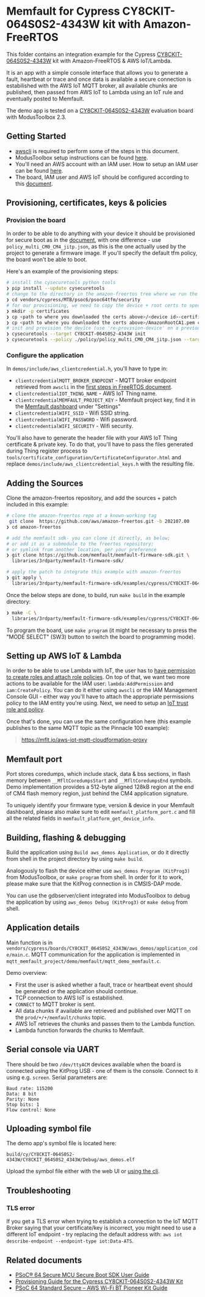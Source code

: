 # Memfault for Cypress CY8CKIT-064S0S2-4343W kit with Amazon-FreeRTOS

This folder contains an integration example for the Cypress
[CY8CKIT-064S0S2-4343W](https://www.cypress.com/documentation/development-kitsboards/psoc-64-standard-secure-aws-wi-fi-bt-pioneer-kit-cy8ckit)
kit with Amazon-FreeRTOS & AWS IoT/Lambda.

It is an app with a simple console interface that allows you to generate a
fault, heartbeat or trace and once data is available a secure connection is
estabilished with the AWS IoT MQTT broker, all available chunks are published,
then passed from AWS IoT to Lambda using an IoT rule and eventually posted to
Memfault.

The demo app is tested on a
[CY8CKIT-064S0S2-4343W](https://www.cypress.com/documentation/development-kitsboards/psoc-64-standard-secure-aws-wi-fi-bt-pioneer-kit-cy8ckit)
evaluation board with ModusToolbox 2.3.

## Getting Started

- [awscli](https://docs.aws.amazon.com/cli/latest/userguide/install-cliv2.html)
  is required to perform some of the steps in this document.
- ModusToolbox setup instructions can be found
  [here](https://docs.aws.amazon.com/freertos/latest/userguide/getting_started_cypress_psoc64.html).
- You'll need an AWS account with an IAM user. How to setup an IAM user can be
  found
  [here](https://docs.aws.amazon.com/IAM/latest/UserGuide/id_users_create.html).
- The board, IAM user and AWS IoT should be configured according to this
  [document](https://docs.aws.amazon.com/freertos/latest/userguide/freertos-prereqs.html).

## Provisioning, certificates, keys & policies

### Provision the board

In order to be able to do anything with your device it should be provisioned for
secure boot as in the [document](https://community.cypress.com/docs/DOC-20043),
with one difference - use `policy_multi_CM0_CM4_jitp.json`, as this is the one
actually used by the project to generate a firmware image. If you'll specify the
default tfm policy, the board won't be able to boot.

Here's an example of the provisioning steps:

```bash
# install the cysecuretools python tools
❯ pip install --update cysecuretools
# change to the directory in the amazon-freertos tree where we run the provisioning
❯ cd vendors/cypress/MTB/psoc6/psoc64tfm/security
# for our provisioning, we need to copy the device + root certs to specific locations
❯ mkdir -p certificates
❯ cp <path to where you downloaded the certs above>/<device id>-certificate.pem.crt certificates/device_cert.pem
❯ cp <path to where you downloaded the certs above>/AmazonRootCA1.pem certificates/rootCA.pem
# init and provision the device (use 're-provision-device' on a previously provisioned board)
❯ cysecuretools --target CY8CKIT-064S0S2-4343W init
❯ cysecuretools --policy ./policy/policy_multi_CM0_CM4_jitp.json --target CY8CKIT-064S0S2-4343W provision-device
```

### Configure the application

In `demos/include/aws_clientcredential.h`, you'll have to type in:

- `clientcredentialMQTT_BROKER_ENDPOINT` - MQTT broker endpoint retrieved from
  `awscli` in the
  [first steps in FreeRTOS document](https://docs.aws.amazon.com/freertos/latest/userguide/freertos-prereqs.html).
- `clientcredentialIOT_THING_NAME` - AWS IoT Thing name.
- `clientcredentialMEMFAULT_PROJECT_KEY` - Memfault project key, find it in the
  [Memfault dashboard](https://app.memfault.com) under "Settings"
- `clientcredentialWIFI_SSID` - Wifi SSID string.
- `clientcredentialWIFI_PASSWORD` - Wifi password.
- `clientcredentialWIFI_SECURITY` - Wifi security.

You'll also have to generate the header file with your AWS IoT Thing certificate
& private key. To do that, you'll have to pass the files generated during Thing
register process to
`tools/certificate_configuration/CertificateConfigurator.html` and replace
`demos/include/aws_clientcredential_keys.h` with the resulting file.

## Adding the Sources

Clone the amazon-freertos repository, and add the sources + patch included in
this example:

```bash
# clone the amazon-freertos repo at a known-working tag
 git clone  https://github.com/aws/amazon-freertos.git -b 202107.00
❯ cd amazon-freertos

# add the memfault sdk- you can clone it directly, as below;
# or add it as a submodule to the freertos repository;
# or symlink from another location, per your preference
❯ git clone https://github.com/memfault/memfault-firmware-sdk.git \
  libraries/3rdparty/memfault-firmware-sdk/

# apply the patch to integrate this example with amazon-freertos
❯ git apply \
  libraries/3rdparty/memfault-firmware-sdk/examples/cypress/CY8CKIT-064S0S2-4343W/amazon-freertos.patch
```

Once the below steps are done, to build, run `make build` in the example
directory:

```bash
❯ make -C \
  libraries/3rdparty/memfault-firmware-sdk/examples/cypress/CY8CKIT-064S0S2-4343W/ build
```

To program the board, use `make program` (it might be necessary to press the
"MODE SELECT" (SW3) button to switch the board to programming mode).

## Setting up AWS IoT & Lambda

In order to be able to use Lambda with IoT, the user has to
[have permission to create roles and attach role policies](https://docs.aws.amazon.com/IAM/latest/UserGuide/id_roles_create_for-service.html).
On top of that, we want two more actions to be available for the IAM user:
`lambda:AddPermission` and `iam:CreatePolicy`. You can do it either using
`awscli` or the IAM Management Console GUI - either way you'll have to attach
the appropriate permissions policy to the IAM entity you're using. Next, we need
to setup an
[IoT trust role and policy](https://docs.aws.amazon.com/iot/latest/developerguide/iot-create-role.html).

Once that's done, you can use the same configuration here (this example
publishes to the same MQTT topic as the Pinnacle 100 example):

> https://mflt.io/aws-iot-mqtt-cloudformation-proxy

## Memfault port

Port stores coredumps, which include stack, data & bss sections, in flash memory
between `__MfltCoredumpsStart` and `__MfltCoredumpsEnd` symbols. Demo
implementation provides a 512-byte aligned 128kB region at the end of CM4 flash
memory region, just behind the CM4 application signature.

To uniquely identify your firmware type, version & device in your Memfault
dashboard, please also make sure to edit `memfault_platform_port.c` and fill all
the related fields in `memfault_platform_get_device_info`.

## Building, flashing & debugging

Build the application using `Build aws_demos Application`, or do it directly
from shell in the project directory by using `make build`.

Analogously to flash the device either use `aws_demos Program (KitProg3)` from
ModusToolbox, or `make program` from shell. In order for it to work, please make
sure that the KitProg connection is in CMSIS-DAP mode.

You can use the gdbserver/client integrated into ModusToolbox to debug the
application by using `aws_demos Debug (KitProg3)` or `make debug` from shell.

## Application details

Main function is in
`vendors/cypress/boards/CY8CKIT_064S0S2_4343W/aws_demos/application_code/main.c`.
MQTT communication for the application is implemented in
`mqtt_memfault_project/demo/memfault/mqtt_demo_memfault.c`.

Demo overview:

- First the user is asked whether a fault, trace or heartbeat event should be
  generated or the application should continue.
- TCP connection to AWS IoT is estabilished.
- `CONNECT` to MQTT broker is sent.
- All data chunks if available are retrieved and published over MQTT on the
  `prod/+/+/memfault/chunks` topic.
- AWS IoT retrieves the chunks and passes them to the Lambda function.
- Lambda function forwards the chunks to Memfault.

## Serial console via UART

There should be two `/dev/ttyACM` devices available when the board is connected
using the KitProg USB - one of them is the console. Connect to it using e.g.
`screen`. Serial parameters are:

```
Baud rate: 115200
Data: 8 bit
Parity: None
Stop bits: 1
Flow control: None
```

## Uploading symbol file

The demo app's symbol file is located here:

```
build/cy/CY8CKIT-064S0S2-4343W/CY8CKIT_064S0S2_4343W/Debug/aws_demos.elf
```

Upload the symbol file either with the web UI or
[using the cli](https://mflt.io/symbol-file-build-ids/).

## Troubleshooting

### TLS error

If you get a TLS error when trying to establish a connection to the IoT MQTT
Broker saying that your certificate/key is incorrect, you might need to use a
different IoT endpoint - try replacing the default address with:
`aws iot describe-endpoint --endpoint-type iot:Data-ATS`.

## Related documents

- [PSoC® 64 Secure MCU Secure Boot SDK User Guide](https://www.cypress.com/documentation/software-and-drivers/psoc-64-secure-mcu-secure-boot-sdk-user-guide)
- [Provisioning Guide for the Cypress CY8CKIT-064S0S2-4343W Kit](https://community.cypress.com/t5/Resource-Library/Provisioning-Guide-for-the-Cypress-CY8CKIT-064S0S2-4343W-Kit/ta-p/252469)
- [PSoC 64 Standard Secure – AWS Wi-Fi BT Pioneer Kit Guide](https://www.cypress.com/file/509676/download)
